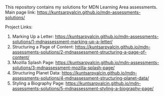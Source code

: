 This repository contains my solutions for MDN Learning Area assessments.
Main page link: https://kuntsarpyalcin.github.io/mdn-assessments-solutions/

Project Links:
1. Marking Up a Letter: https://kuntsarpyalcin.github.io/mdn-assessments-solutions/1-mdnassessment-marking-up-a-letter/
2. Structuring a Page of Content: https://kuntsarpyalcin.github.io/mdn-assessments-solutions/2-mdnassessment-structuring-a-page-of-content/
3. Mozilla Splash Page: https://kuntsarpyalcin.github.io/mdn-assessments-solutions/3-mdnassessment-mozilla-splash-page/
4. Structuring Planet Data: https://kuntsarpyalcin.github.io/mdn-assessments-solutions/4-mdnassessment-structuring-planet-data/  
5. Styling a Biography Page: https://kuntsarpyalcin.github.io/mdn-assessments-solutions/5-mdnassessment-styling-a-biography-page/